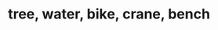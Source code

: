 ---
pid: PT83
title: tree, water, bike, crane, bench
location_transcription: Penn Park
zipcode: '19127'
outside_phl: 
neighborhood: Manayunk
age: '12'
age_range: 6-13
instagram: 
image_file_name: PT_83.jpg
proposal_transcription: |-
  tree - where we get our air
  water - to swim in
  bike - good exersize
  crane - to build stuff
  bench - where we sit
topic: Environment,Industrial
topic_summary: 0, 0
type: Space,Park
keywords_other: 
credit: Nicolas McCaffrey
image_labels: 
twitter: 
facebook: 
permalink: "/monuments/pt83/"
layout: item-page
---